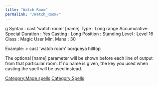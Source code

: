 ```yaml
---
title: "Watch Room"
permalink: "/Watch_Room/"
---
```


<nowiki>g Syntax : cast 'watch room' \[name\] Type : Long range
Accumulative: Special Duration : Yes Casting : Long Position : Standing
Level : Level 16 Class : Magic User Min. Mana : 30

</pre>

Example: \> cast 'watch room' borqueya hilltop

The optional \[name\] parameter will be shown before each line of output
from that particular room. If no name is given, the key you used when
casting the spell will be used instead.

[Category:Mage spells](Category:Mage_spells "wikilink")
[Category:Spells](Category:Spells "wikilink")